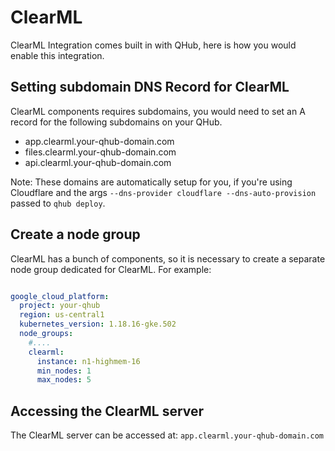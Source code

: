 # ClearML

ClearML Integration comes built in with QHub, here is how you would
enable this integration.

## Setting subdomain DNS Record for ClearML

ClearML components requires subdomains, you would need to set an A record
for the following subdomains on your QHub.

- app.clearml.your-qhub-domain.com
- files.clearml.your-qhub-domain.com
- api.clearml.your-qhub-domain.com

Note: These domains are automatically setup for you, if you're using Cloudflare and the
args `--dns-provider cloudflare --dns-auto-provision` passed to `qhub deploy`.


## Create a node group

ClearML has a bunch of components, so it is necessary to create a separate node
group dedicated for ClearML. For example:

```yaml

google_cloud_platform:
  project: your-qhub
  region: us-central1
  kubernetes_version: 1.18.16-gke.502
  node_groups:
    #....
    clearml:
      instance: n1-highmem-16
      min_nodes: 1
      max_nodes: 5
```

## Accessing the ClearML server

The ClearML server can be accessed at: `app.clearml.your-qhub-domain.com`
